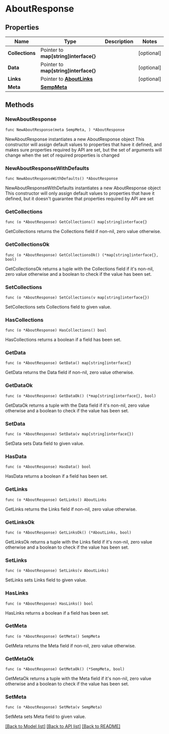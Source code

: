 # AboutResponse

## Properties

Name | Type | Description | Notes
------------ | ------------- | ------------- | -------------
**Collections** | Pointer to **map[string]interface{}** |  | [optional] 
**Data** | Pointer to **map[string]interface{}** |  | [optional] 
**Links** | Pointer to [**AboutLinks**](AboutLinks.md) |  | [optional] 
**Meta** | [**SempMeta**](SempMeta.md) |  | 

## Methods

### NewAboutResponse

`func NewAboutResponse(meta SempMeta, ) *AboutResponse`

NewAboutResponse instantiates a new AboutResponse object
This constructor will assign default values to properties that have it defined,
and makes sure properties required by API are set, but the set of arguments
will change when the set of required properties is changed

### NewAboutResponseWithDefaults

`func NewAboutResponseWithDefaults() *AboutResponse`

NewAboutResponseWithDefaults instantiates a new AboutResponse object
This constructor will only assign default values to properties that have it defined,
but it doesn't guarantee that properties required by API are set

### GetCollections

`func (o *AboutResponse) GetCollections() map[string]interface{}`

GetCollections returns the Collections field if non-nil, zero value otherwise.

### GetCollectionsOk

`func (o *AboutResponse) GetCollectionsOk() (*map[string]interface{}, bool)`

GetCollectionsOk returns a tuple with the Collections field if it's non-nil, zero value otherwise
and a boolean to check if the value has been set.

### SetCollections

`func (o *AboutResponse) SetCollections(v map[string]interface{})`

SetCollections sets Collections field to given value.

### HasCollections

`func (o *AboutResponse) HasCollections() bool`

HasCollections returns a boolean if a field has been set.

### GetData

`func (o *AboutResponse) GetData() map[string]interface{}`

GetData returns the Data field if non-nil, zero value otherwise.

### GetDataOk

`func (o *AboutResponse) GetDataOk() (*map[string]interface{}, bool)`

GetDataOk returns a tuple with the Data field if it's non-nil, zero value otherwise
and a boolean to check if the value has been set.

### SetData

`func (o *AboutResponse) SetData(v map[string]interface{})`

SetData sets Data field to given value.

### HasData

`func (o *AboutResponse) HasData() bool`

HasData returns a boolean if a field has been set.

### GetLinks

`func (o *AboutResponse) GetLinks() AboutLinks`

GetLinks returns the Links field if non-nil, zero value otherwise.

### GetLinksOk

`func (o *AboutResponse) GetLinksOk() (*AboutLinks, bool)`

GetLinksOk returns a tuple with the Links field if it's non-nil, zero value otherwise
and a boolean to check if the value has been set.

### SetLinks

`func (o *AboutResponse) SetLinks(v AboutLinks)`

SetLinks sets Links field to given value.

### HasLinks

`func (o *AboutResponse) HasLinks() bool`

HasLinks returns a boolean if a field has been set.

### GetMeta

`func (o *AboutResponse) GetMeta() SempMeta`

GetMeta returns the Meta field if non-nil, zero value otherwise.

### GetMetaOk

`func (o *AboutResponse) GetMetaOk() (*SempMeta, bool)`

GetMetaOk returns a tuple with the Meta field if it's non-nil, zero value otherwise
and a boolean to check if the value has been set.

### SetMeta

`func (o *AboutResponse) SetMeta(v SempMeta)`

SetMeta sets Meta field to given value.



[[Back to Model list]](../README.md#documentation-for-models) [[Back to API list]](../README.md#documentation-for-api-endpoints) [[Back to README]](../README.md)


